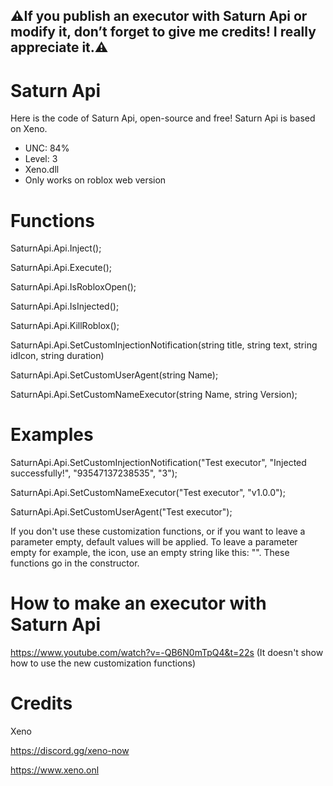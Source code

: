 ## ⚠️If you publish an executor with Saturn Api or modify it, don’t forget to give me credits! I really appreciate it.⚠️

# Saturn Api
 Here is the code of Saturn Api, open-source and free!
 Saturn Api is based on Xeno.

- UNC: 84%
- Level: 3
- Xeno.dll
- Only works on roblox web version

# Functions

SaturnApi.Api.Inject();

SaturnApi.Api.Execute();

SaturnApi.Api.IsRobloxOpen();

SaturnApi.Api.IsInjected();

SaturnApi.Api.KillRoblox();

SaturnApi.Api.SetCustomInjectionNotification(string title, string text, string idIcon, string duration)

SaturnApi.Api.SetCustomUserAgent(string Name);

SaturnApi.Api.SetCustomNameExecutor(string Name, string Version);

# Examples

SaturnApi.Api.SetCustomInjectionNotification("Test executor", "Injected successfully!", "93547137238535", "3");

SaturnApi.Api.SetCustomNameExecutor("Test executor", "v1.0.0");

SaturnApi.Api.SetCustomUserAgent("Test executor");

If you don't use these customization functions, or if you want to leave a parameter empty, default values will be applied. To leave a parameter empty for example, the icon, use an empty string like this: "".
These functions go in the constructor.

# How to make an executor with Saturn Api

https://www.youtube.com/watch?v=-QB6N0mTpQ4&t=22s
(It doesn't show how to use the new customization functions)

# Credits

Xeno

https://discord.gg/xeno-now

https://www.xeno.onl

